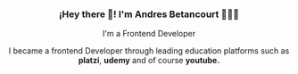 <p align="center" width="300">
   <h3 align="center">¡Hey there 👋! I'm Andres Betancourt 👨🏻‍💻</h3>
</p>

<p align="center">I'm a Frontend Developer</p>
<p align="center">I became a frontend Developer through leading education platforms such as <strong>platzi</strong>, <strong>udemy</strong> and of course <strong>youtube.</strong></p>

<!--
**andresebb/andresebb** is a ✨ _special_ ✨ repository because its `README.md` (this file) appears on your GitHub profile.

Here are some ideas to get you started:

- 🔭 I’m currently working on ...
- 🌱 I’m currently learning ...
- 👯 I’m looking to collaborate on ...
- 🤔 I’m looking for help with ...
- 💬 Ask me about ...
- 📫 How to reach me: ...
- 😄 Pronouns: ...
- ⚡ Fun fact: ...
-->
